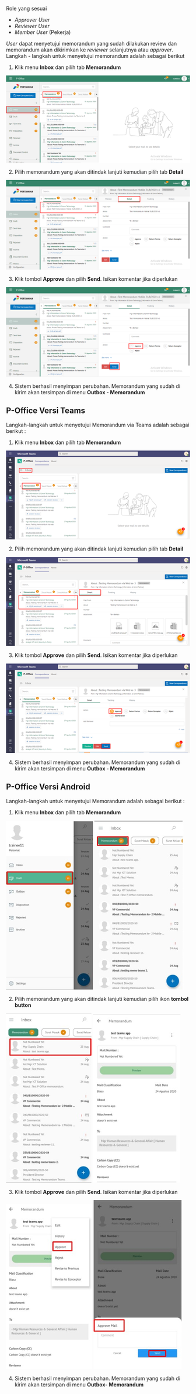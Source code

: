 Role yang sesuai

- *Approver User*
- *Reviewer User*
- *Member User* (Pekerja)

*User* dapat menyetujui memorandum yang sudah dilakukan review dan memorandum akan dikirimkan ke *reviewer* selanjutnya atau *approver*. Langkah - langkah untuk menyetujui memorandum adalah sebagai berikut

1. Klik menu **Inbox** dan pilih tab **Memorandum**

![gambar](Memorandum/MM_Web/MM-36.png)

2. Pilih memorandum yang akan ditindak lanjuti kemudian pilih tab **Detail**

![gambar](Memorandum/MM_Web/MM-37.png)

3. Klik tombol **Approve** dan pilih **Send**. Isikan komentar jika diperlukan

![gambar](Memorandum/MM_Web/MM-38.png)

4. Sistem berhasil menyimpan perubahan. Memorandum yang sudah di kirim akan tersimpan di menu **Outbox - Memorandum**

## **P-Office Versi Teams**

Langkah-langkah untuk menyetujui Memorandum via Teams adalah sebagai berikut :

1. Klik menu **Inbox** dan pilih tab **Memorandum**

![gambar](Memorandum/MM_Teams/MM36.png)

2. Pilih memorandum yang akan ditindak lanjuti kemudian pilih tab **Detail**

![gambar](Memorandum/MM_Teams/MM37.png)

3. Klik tombol **Approve** dan pilih **Send**. Isikan komentar jika diperlukan

![gambar](Memorandum/MM_Teams/MM38.png)

4. Sistem berhasil menyimpan perubahan. Memorandum yang sudah di kirim akan tersimpan di menu **Outbox - Memorandum**

## **P-Office Versi Android**

Langkah-langkah untuk menyetujui Memorandum adalah sebagai berikut :

1. Klik menu **Inbox** dan pilih tab **Memorandum**

![gambar](Memorandum/MM_Android/Setujumemo/A01.jpg) ![gambar](Memorandum/MM_Android/Setujumemo/A02.jpg)

2. Pilih memorandum yang akan ditindak lanjuti kemudian pilih ikon **tombol button**

![gambar](Memorandum/MM_Android/Setujumemo/A03.jpg) ![gambar](Memorandum/MM_Android/Setujumemo/A04.jpg)

3. Klik tombol **Approve** dan pilih **Send**. Isikan komentar jika diperlukan

![gambar](Memorandum/MM_Android/Setujumemo/A05.jpg) ![gambar](Memorandum/MM_Android/Setujumemo/A06.jpg)

4. Sistem berhasil menyimpan perubahan. Memorandum yang sudah di kirim akan tersimpan di menu **Outbox- Memorandum**
